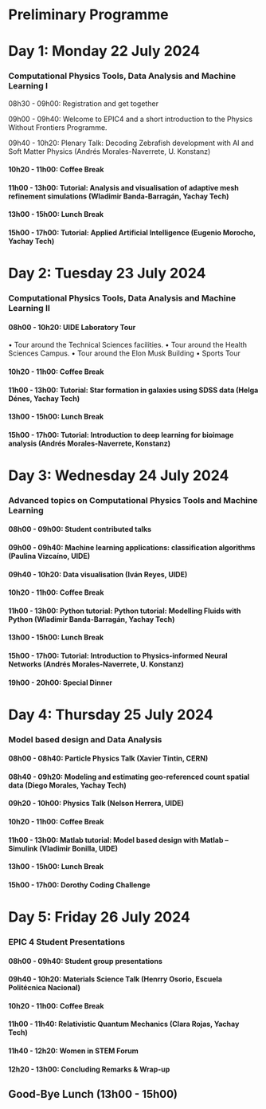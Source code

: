 # Preliminary Programme

# Day 1: Monday 22 July 2024
### Computational Physics Tools, Data Analysis and Machine Learning I

08h30 - 09h00: Registration and get together

09h00 - 09h40: Welcome to EPIC4 and a short introduction to the Physics Without Frontiers Programme.

09h40 - 10h20: Plenary Talk: Decoding Zebrafish development with AI and Soft Matter Physics (Andrés Morales-Naverrete, U. Konstanz)

#### 10h20 - 11h00: Coffee Break

#### 11h00 - 13h00: Tutorial: Analysis and visualisation of adaptive mesh refinement simulations (Wladimir Banda-Barragán, Yachay Tech)

#### 13h00 - 15h00: Lunch Break

#### 15h00 - 17h00: Tutorial: Applied Artificial Intelligence (Eugenio Morocho, Yachay Tech)

# Day 2: Tuesday 23 July 2024
### Computational Physics Tools, Data Analysis and Machine Learning II

#### 08h00 - 10h20: UIDE Laboratory Tour

•⁠ ⁠Tour around the Technical Sciences facilities.
•⁠ ⁠Tour around the Health Sciences Campus.
•⁠ ⁠Tour around the Elon Musk Building
•⁠ ⁠Sports Tour

#### 10h20 - 11h00: Coffee Break

#### 11h00 - 13h00: Tutorial: Star formation in galaxies using SDSS data (Helga Dénes, Yachay Tech)

#### 13h00 - 15h00: Lunch Break

#### 15h00 - 17h00: Tutorial: Introduction to deep learning for bioimage analysis (Andrés Morales-Naverrete, Konstanz)


# Day 3: Wednesday 24 July 2024
### Advanced topics on Computational Physics Tools and Machine Learning

#### 08h00 - 09h00: Student contributed talks

#### 09h00 - 09h40: Machine learning applications: classification algorithms (Paulina Vizcaíno, UIDE)

#### 09h40 - 10h20: Data visualisation (Iván Reyes, UIDE)

#### 10h20 - 11h00: Coffee Break

#### 11h00 - 13h00: Python tutorial: Python tutorial: Modelling Fluids with Python (Wladimir Banda-Barragán, Yachay Tech)

#### 13h00 - 15h00: Lunch Break

#### 15h00 - 17h00: Tutorial: Introduction to Physics-informed Neural Networks (Andrés Morales-Naverrete, U. Konstanz)

#### 19h00 - 20h00: Special Dinner


# Day 4: Thursday 25 July 2024
### Model based design and Data Analysis

#### 08h00 - 08h40: Particle Physics Talk (Xavier Tintin, CERN)

#### 08h40 - 09h20: Modeling and estimating geo-referenced count spatial data (Diego Morales, Yachay Tech)

#### 09h20 - 10h00: Physics Talk (Nelson Herrera, UIDE)

#### 10h20 - 11h00: Coffee Break

#### 11h00 - 13h00: Matlab tutorial: Model based design with Matlab – Simulink (Vladimir Bonilla, UIDE)

#### 13h00 - 15h00: Lunch Break

#### 15h00 - 17h00: Dorothy Coding Challenge


# Day 5: Friday 26 July 2024
### EPIC 4 Student Presentations

#### 08h00 - 09h40: Student group presentations

#### 09h40 - 10h20: Materials Science Talk (Henrry Osorio, Escuela Politécnica Nacional)

#### 10h20 - 11h00: Coffee Break

#### 11h00 - 11h40: Relativistic Quantum Mechanics (Clara Rojas, Yachay Tech)

#### 11h40 - 12h20: Women in STEM Forum

#### 12h20 - 13h00: Concluding Remarks & Wrap-up

## Good-Bye Lunch (13h00 - 15h00)

